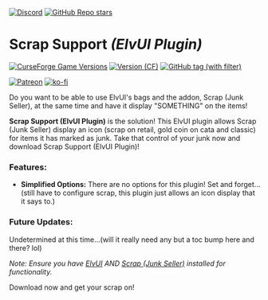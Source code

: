 [![Discord](https://img.shields.io/discord/1162274244487561216?style=for-the-badge&logo=discord&label=Discord)](https://repoocreforged.dev/discord) [![GitHub Repo stars](https://img.shields.io/github/stars/repooc/ElvUI_ScrapSupport?style=for-the-badge&logo=github)](https://github.com/Repooc/ElvUI_ScrapSupport)

# **Scrap Support *(ElvUI Plugin)***
[![CurseForge Game Versions](https://img.shields.io/curseforge/game-versions/1033962?style=for-the-badge&logo=curseforge)](https://curseforge.com/wow/addons/scrap-support-elvui-plugin) [![Version (CF)](https://img.shields.io/curseforge/v/1033962?style=for-the-badge&logo=curseforge)](https://curseforge.com/wow/addons/scrap-support-elvui-plugin) [![GitHub tag (with filter)](https://img.shields.io/github/v/tag/Repooc/ElvUI_ScrapSupport?logo=github&label=Version&style=for-the-badge)](https://github.com/Repooc/ElvUI_ScrapSupport/tags)


[![Patreon](https://img.shields.io/badge/Patreon-F96854?style=for-the-badge&logo=patreon&logoColor=white)](https://www.patreon.com/repoocreforged) [![ko-fi](https://img.shields.io/badge/_-KO--FI-red?style=for-the-badge&logo=ko-fi&logoColor=white)](https://ko-fi.com/repoocreforged) 


Do you want to be able to use ElvUI's bags and the addon, Scrap (Junk Seller), at the same time and have it display "SOMETHING" on the items!

**Scrap Support (ElvUI Plugin)** is the solution! This ElvUI plugin allows Scrap (Junk Seller) display an icon (scrap on retail, gold coin on cata and classic) for items it has marked as junk. Take that control of your junk now and download Scrap Support (ElvUI Plugin)!

### Features:
- **Simplified Options:** There are no options for this plugin! Set and forget...(still have to configure scrap, this plugin just allows an icon display that it says to.)

### Future Updates:
Undetermined at this time...(will it really need any but a toc bump here and there? lol)

*Note: Ensure you have [ElvUI](https://tukui.org/elvui) AND [Scrap (Junk Seller)](https://www.curseforge.com/wow/addons/scrap) installed for functionality.*

Download now and get your scrap on!

